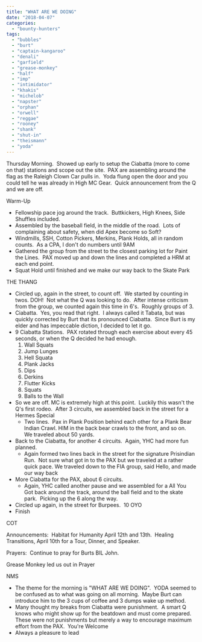 ```yaml
---
title: "WHAT ARE WE DOING"
date: "2018-04-07"
categories: 
  - "bounty-hunters"
tags: 
  - "bubbles"
  - "burt"
  - "captain-kangaroo"
  - "denali"
  - "garfield"
  - "grease-monkey"
  - "half"
  - "imp"
  - "intimidator"
  - "khakis"
  - "michelob"
  - "napster"
  - "orphan"
  - "orwell"
  - "reggae"
  - "rooney"
  - "shank"
  - "shut-in"
  - "theismann"
  - "yoda"
---
```


Thursday Morning.  Showed up early to setup the Ciabatta (more to come on that) stations and scope out the site.  PAX are assembling around the flag as the Raleigh Clown Car pulls in.  Yoda flung open the door and you could tell he was already in High MC Gear.  Quick announcement from the Q and we are off.

Warm-Up

- Fellowship pace jog around the track.  Buttkickers, High Knees, Side Shuffles included.
- Assembled by the baseball field, in the middle of the road.  Lots of complaining about safety, when did Apex become so Soft?
- Windmills, SSH, Cotton Pickers, Merkins, Plank Holds, all in random counts.  As a CPA, I don't do numbers until 9AM
- Gathered the group from the street to the closest parking lot for Paint the Lines.  PAX moved up and down the lines and completed a HRM at each end point.
- Squat Hold until finished and we make our way back to the Skate Park

THE THANG

- Circled up, again in the street, to count off.  We started by counting in twos. DOH!  Not what the Q was looking to do.  After intense criticism from the group, we counted again this time in 6's.  Roughly groups of 3.
- Ciabatta.  Yes, you read that right.  I always called it Tabata, but was quickly corrected by Burt that its pronounced Ciabatta.  Since Burt is my elder and has impeccable diction, I decided to let it go.
- 9 Ciabatta Stations.  PAX rotated through each exercise about every 45 seconds, or when the Q decided he had enough.
    1. Wall Squats
    2. Jump Lunges
    3. Hell Squata
    4. Plank Jacks
    5. Dips
    6. Derkins
    7. Flutter Kicks
    8. Squats
    9. Balls to the Wall
- So we are off. MC is extremely high at this point.  Luckily this wasn't the Q's first rodeo.  After 3 circuits, we assembled back in the street for a Hermes Special
    - Two lines.  Pax in Plank Position behind each other for a Plank Bear Indian Crawl. HIM in the back bear crawls to the front, and so on.  We traveled about 50 yards.
- Back to the Ciabatta, for another 4 circuits.  Again, YHC had more fun planned.
    - Again formed two lines back in the street for the signature Prisindian Run.  Not sure what got in to the PAX but we traveled at a rather quick pace. We traveled down to the FIA group, said Hello, and made our way back
- More Ciabatta for the PAX, about 6 circuits.
    - Again, YHC called another pause and we assembled for a All You Got back around the track, around the ball field and to the skate park.  Picking up the 6 along the way.
- Circled up again, in the street for Burpees.  10 OYO
- Finish

COT

Announcements:  Habitat for Humanity April 12th and 13th.  Healing Transitions, April 10th for a Tour, Dinner, and Speaker.

Prayers:  Continue to pray for Burts BIL John.

Grease Monkey led us out in Prayer

NMS

- The theme for the morning is "WHAT ARE WE DOING".  YODA seemed to be confused as to what was going on all morning.  Maybe Burt can introduce him to the 3 cups of coffee and 3 dumps wake up method.
- Many thought my breaks from Ciabatta were punishment.  A smart Q knows who might show up for the beatdown and must come prepared.  These were not punishments but merely a way to encourage maximum effort from the PAX.  You're Welcome
- Always a pleasure to lead
